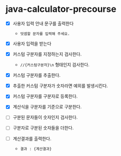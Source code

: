 # java-calculator-precourse

- [x] 사용자 입력 안내 문구를 출력한다
    - `덧셈할 문자를 입력해 주세요.`


- [x] 사용자 입력을 받는다


- [x] 커스텀 구분자를 지정하는지 검사한다.
    - `//{커스텀구분자}\n` 형태인지 검사한다.


- [x] 커스텀 구분자를 추출한다.


- [x] 추출한 커스텀 구분자가 숫자라면 예외를 발생시킨다.


- [x] 커스텀 구분자를 구분자로 등록한다.


- [x] 계산식을 구분자를 기준으로 구분한다.


- [ ] 구분된 문자들이 숫자인지 검사한다.


- [ ] 구분자로 구분된 숫자들을 더한다.


- [ ] 계산결과를 출력한다.
    - `결과 : {계산결과}`
